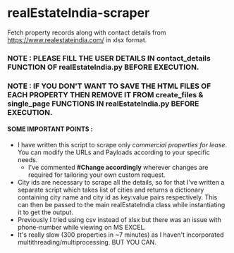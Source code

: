 # realEstateIndia-scraper
Fetch property records along with contact details from https://www.realestateindia.com/ in xlsx format.

### NOTE : PLEASE FILL THE USER DETAILS IN contact_details FUNCTION OF realEstateIndia.py BEFORE EXECUTION.
### NOTE : IF YOU DON'T WANT TO SAVE THE HTML FILES OF EACH PROPERTY THEN REMOVE IT FROM create_files & single_page FUNCTIONS IN realEstateIndia.py BEFORE EXECUTION.

#### SOME IMPORTANT POINTS :
  - I have written this script to scrape only *commercial properties for lease*. You can modify the URLs and Payloads according to your specific needs.
      - I've commented **#Change accordingly** wherever changes are required for tailoring your own custom request.
  - City ids are necessary to scrape all the details, so for that I've written a separate script which takes list of cities and returns a dictionary containing city name and city id as key:value pairs respectively. This can then be passed to the main realEstateIndia class while instantiating it to get the output.
  - Previously I tried using csv instead of xlsx but there was an issue with phone-number while viewing on MS EXCEL.
  - It's really slow (300 properties in ~7 minutes) as I haven't incorporated multithreading/multiprocessing. BUT YOU CAN.
